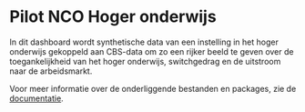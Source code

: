 # Pilot NCO Hoger onderwijs

In dit dashboard wordt synthetische data van een instelling in het hoger onderwijs gekoppeld aan CBS-data om zo een rijker beeld te geven over de toegankelijkheid van het hoger onderwijs, switchgedrag en de uitstroom naar de arbeidsmarkt.

Voor meer informatie over de onderliggende bestanden en packages, zie de [documentatie](https://nco-ho.quarto.pub/uitleg-pilot-nco-ho/).

